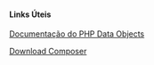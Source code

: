 #### Links Úteis

[Documentação do PHP Data Objects](https://www.php.net/manual/pt_BR/book.pdo.php)

[Download Composer](https://getcomposer.org)